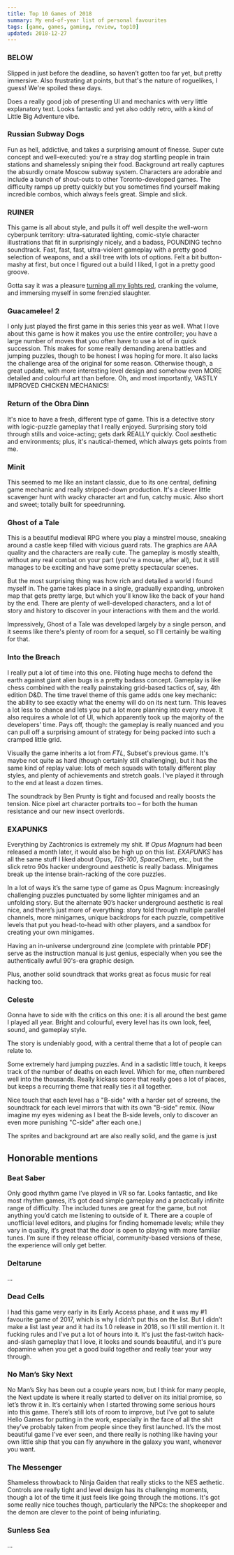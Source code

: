 ```yaml
---
title: Top 10 Games of 2018
summary: My end-of-year list of personal favourites
tags: [game, games, gaming, review, top10]
updated: 2018-12-27
---
```


### BELOW

Slipped in just before the deadline, so haven’t gotten too far yet, but pretty immersive.
Also frustrating at points, but that's the nature of roguelikes, I guess! We're spoiled these days.

Does a really good job of presenting UI and mechanics with very little explanatory text.
Looks fantastic and yet also oddly retro, with a kind of Little Big Adventure vibe.


### Russian Subway Dogs

Fun as hell, addictive, and takes a surprising amount of finesse.
Super cute concept and well-executed:
you're a stray dog startling people in train stations and shamelessly sniping their food.
Background art really captures the absurdly ornate Moscow subway system.
Characters are adorable and include a bunch of shout-outs to other Toronto-developed games.
The difficulty ramps up pretty quickly but you sometimes find yourself making incredible combos,
which always feels great. Simple and slick.


### RUINER

This game is all about style, and pulls it off well despite the well-worn cyberpunk territory:
ultra-saturated lighting, comic-style character illustrations that fit in surprisingly nicely,
and a badass, POUNDING techno soundtrack.
Fast, fast, fast, ultra-violent gameplay with a pretty good selection of weapons,
and a skill tree with lots of options.
Felt a bit button-mashy at first, but once I figured out a build I liked,
I got in a pretty good groove.

Gotta say it was a pleasure [turning all my lights red](/articles/neopixeldesk),
cranking the volume, and immersing myself in some frenzied slaughter.


### Guacamelee! 2

I only just played the first game in this series this year as well.
What I love about this game is how it makes you use the entire controller;
you have a large number of moves that you often have to use a lot of in quick succession.
This makes for some really demanding arena battles and jumping puzzles,
though to be honest I was hoping for more.
It also lacks the challenge area of the original for some reason.
Otherwise though, a great update, with more interesting level design
and somehow even MORE detailed and colourful art than before.
Oh, and most importantly, VASTLY IMPROVED CHICKEN MECHANICS!


### Return of the Obra Dinn

It's nice to have a fresh, different type of game.
This is a detective story with logic-puzzle gameplay that I really enjoyed.
Surprising story told through stills and voice-acting; gets dark REALLY quickly.
Cool aesthetic and environments; plus, it's nautical-themed, which always gets points from me.


### Minit

This seemed to me like an instant classic, due to its one central, defining game mechanic
and really stripped-down production.
It's a clever little scavenger hunt with wacky character art and fun, catchy music.
Also short and sweet; totally built for speedrunning.


### Ghost of a Tale

This is a beautiful medieval RPG where you play a minstrel mouse,
sneaking around a castle keep filled with vicious guard rats.
The graphics are AAA quality and the characters are really cute.
The gameplay is mostly stealth, without any real combat on your part (you're a mouse, after all),
but it still manages to be exciting and have some pretty spectacular scenes.

But the most surprising thing was how rich and detailed a world I found myself in.
The game takes place in a single, gradually expanding, unbroken map that gets pretty large,
but which you'll know like the back of your hand by the end.
There are plenty of well-developed characters, and a lot of story and history to discover
in your interactions with them and the world.

Impressively, Ghost of a Tale was developed largely by a single person,
and it seems like there's plenty of room for a sequel, so I'll certainly be waiting for that.


### Into the Breach

I really put a lot of time into this one.
Piloting huge mechs to defend the earth against giant alien bugs is a pretty badass concept.
Gameplay is like chess combined with the really painstaking grid-based tactics of, say,
4th edition D&D.
The time travel theme of this game adds one key mechanic:
the ability to see exactly what the enemy will do on its next turn.
This leaves a lot less to chance and lets you put a lot more planning into every move.
It also requires a whole lot of UI, which apparently took up the majority of the developers' time.
Pays off, though: the gameplay is really nuanced and you can pull off a surprising amount of
strategy for being packed into such a cramped little grid.

Visually the game inherits a lot from *FTL*, Subset's previous game.
It's maybe not quite as hard (though certainly still challenging),
but it has the same kind of replay value: lots of mech squads with totally different play styles,
and plenty of achievements and stretch goals.
I've played it through to the end at least a dozen times.

The soundtrack by Ben Prunty is tight and focused and really boosts the tension.
Nice pixel art character portraits too – for both the human resistance and our new insect overlords.


### EXAPUNKS

Everything by Zachtronics is extremely my shit.
If *Opus Magnum* had been released a month later, it would also be high up on this list.
*EXAPUNKS* has all the same stuff I liked about Opus, *TIS-100*, *SpaceChem*, etc.,
but the slick retro 90s hacker underground aesthetic is really badass.
Minigames break up the intense brain-racking of the core puzzles.

In a lot of ways it’s the same type of game as Opus Magnum:
increasingly challenging puzzles punctuated by some lighter minigames and an unfolding story.
But the alternate 90’s hacker underground aesthetic is real nice,
and there’s just more of everything: story told through multiple parallel channels,
more minigames, unique backdrops for each puzzle,
competitive levels that put you head-to-head with other players,
and a sandbox for creating your own minigames.

Having an in-universe underground zine (complete with printable PDF) serve as the instruction manual
is just genius, especially when you see the authentically awful 90's-era graphic design.

Plus, another solid soundtrack that works great as focus music for real hacking too.


### Celeste

Gonna have to side with the critics on this one: it is all around the best game I played all year.
Bright and colourful, every level has its own look, feel, sound, and gameplay style.

The story is undeniably good, with a central theme that a lot of people can relate to.

Some extremely hard jumping puzzles. And in a sadistic little touch, it keeps track of the number of deaths on each level. Which for me, often numbered well into the thousands.
Really kickass score that really goes a lot of places,
but keeps a recurring theme that really ties it all together.

Nice touch that each level has a "B-side" with a harder set of screens,
the soundtrack for each level mirrors that with its own "B-side" remix.
(Now imagine my eyes widening as I beat the B-side levels,
only to discover an even more punishing "C-side" after each one.)


The sprites and background art are also really solid, and the game is just


## Honorable mentions


### Beat Saber

Only good rhythm game I’ve played in VR so far. Looks fantastic, and like most rhythm games, it’s got dead simple gameplay and a practically infinite range of difficulty. The included tunes are great for the game, but not anything you’d catch me listening to outside of it.
There are a couple of unofficial level editors, and plugins for finding homemade levels; while they vary in quality, it’s great that the door is open to playing with more familiar tunes. I’m sure if they release official, community-based versions of these, the experience will only get better.


### Deltarune

...


### Dead Cells

I had this game very early in its Early Access phase, and it was my #1 favourite game of 2017,
which is why I didn't put this on the list.
But I didn’t make a list last year and it had its 1.0 release in 2018, so I’ll still mention it.
It fucking rules and I've put a lot of hours into it.
It's just the fast-twitch hack-and-slash gameplay that I love, it looks and sounds beautiful,
and it's pure dopamine when you get a good build together and really tear your way through.


### No Man’s Sky Next

No Man’s Sky has been out a couple years now, but I think for many people, the Next update is where it really started to deliver on its initial promise, so let’s throw it in. It’s certainly when I started throwing some serious hours into this game. There’s still lots of room to improve, but I’ve got to salute Hello Games for putting in the work, especially in the face of all the shit they’ve probably taken from people since they first launched. It’s the most beautiful game I’ve ever seen, and there really is nothing like having your own little ship that you can fly anywhere in the galaxy you want, whenever you want.


### The Messenger

Shameless throwback to Ninja Gaiden that really sticks to the NES aethetic.
Controls are really tight and level design has its challenging moments,
though a lot of the time it just feels like going through the motions.
It's got some really nice touches though, particularly the NPCs:
the shopkeeper and the demon are clever to the point of being infuriating.


### Sunless Sea

...
